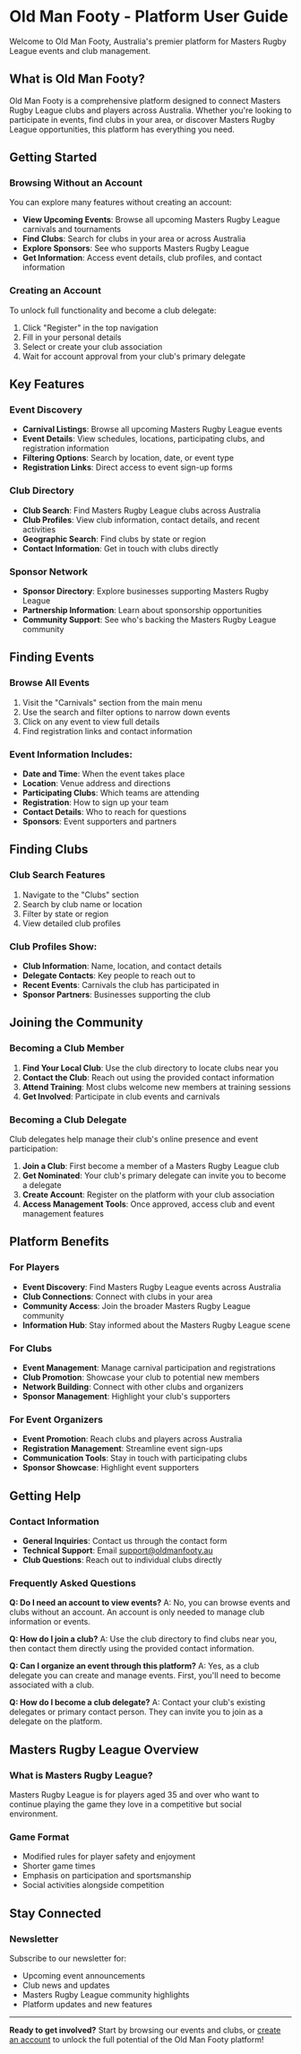 # Old Man Footy - Platform User Guide

Welcome to Old Man Footy, Australia's premier platform for Masters Rugby League events and club management.

## What is Old Man Footy?

Old Man Footy is a comprehensive platform designed to connect Masters Rugby League clubs and players across Australia. Whether you're looking to participate in events, find clubs in your area, or discover Masters Rugby League opportunities, this platform has everything you need.

## Getting Started

### Browsing Without an Account
You can explore many features without creating an account:

- **View Upcoming Events**: Browse all upcoming Masters Rugby League carnivals and tournaments
- **Find Clubs**: Search for clubs in your area or across Australia
- **Explore Sponsors**: See who supports Masters Rugby League
- **Get Information**: Access event details, club profiles, and contact information

### Creating an Account
To unlock full functionality and become a club delegate:

1. Click "Register" in the top navigation
2. Fill in your personal details
3. Select or create your club association
4. Wait for account approval from your club's primary delegate

## Key Features

### Event Discovery
- **Carnival Listings**: Browse all upcoming Masters Rugby League events
- **Event Details**: View schedules, locations, participating clubs, and registration information
- **Filtering Options**: Search by location, date, or event type
- **Registration Links**: Direct access to event sign-up forms

### Club Directory
- **Club Search**: Find Masters Rugby League clubs across Australia
- **Club Profiles**: View club information, contact details, and recent activities
- **Geographic Search**: Find clubs by state or region
- **Contact Information**: Get in touch with clubs directly

### Sponsor Network
- **Sponsor Directory**: Explore businesses supporting Masters Rugby League
- **Partnership Information**: Learn about sponsorship opportunities
- **Community Support**: See who's backing the Masters Rugby League community

## Finding Events

### Browse All Events
1. Visit the "Carnivals" section from the main menu
2. Use the search and filter options to narrow down events
3. Click on any event to view full details
4. Find registration links and contact information

### Event Information Includes:
- **Date and Time**: When the event takes place
- **Location**: Venue address and directions
- **Participating Clubs**: Which teams are attending
- **Registration**: How to sign up your team
- **Contact Details**: Who to reach for questions
- **Sponsors**: Event supporters and partners

## Finding Clubs

### Club Search Features
1. Navigate to the "Clubs" section
2. Search by club name or location
3. Filter by state or region
4. View detailed club profiles

### Club Profiles Show:
- **Club Information**: Name, location, and contact details
- **Delegate Contacts**: Key people to reach out to
- **Recent Events**: Carnivals the club has participated in
- **Sponsor Partners**: Businesses supporting the club

## Joining the Community

### Becoming a Club Member
1. **Find Your Local Club**: Use the club directory to locate clubs near you
2. **Contact the Club**: Reach out using the provided contact information
3. **Attend Training**: Most clubs welcome new members at training sessions
4. **Get Involved**: Participate in club events and carnivals

### Becoming a Club Delegate
Club delegates help manage their club's online presence and event participation:

1. **Join a Club**: First become a member of a Masters Rugby League club
2. **Get Nominated**: Your club's primary delegate can invite you to become a delegate
3. **Create Account**: Register on the platform with your club association
4. **Access Management Tools**: Once approved, access club and event management features

## Platform Benefits

### For Players
- **Event Discovery**: Find Masters Rugby League events across Australia
- **Club Connections**: Connect with clubs in your area
- **Community Access**: Join the broader Masters Rugby League community
- **Information Hub**: Stay informed about the Masters Rugby League scene

### For Clubs
- **Event Management**: Manage carnival participation and registrations
- **Club Promotion**: Showcase your club to potential new members
- **Network Building**: Connect with other clubs and organizers
- **Sponsor Management**: Highlight your club's supporters

### For Event Organizers
- **Event Promotion**: Reach clubs and players across Australia
- **Registration Management**: Streamline event sign-ups
- **Communication Tools**: Stay in touch with participating clubs
- **Sponsor Showcase**: Highlight event supporters

## Getting Help

### Contact Information
- **General Inquiries**: Contact us through the contact form
- **Technical Support**: Email support@oldmanfooty.au
- **Club Questions**: Reach out to individual clubs directly

### Frequently Asked Questions

**Q: Do I need an account to view events?**
A: No, you can browse events and clubs without an account. An account is only needed to manage club information or events.

**Q: How do I join a club?**
A: Use the club directory to find clubs near you, then contact them directly using the provided contact information.

**Q: Can I organize an event through this platform?**
A: Yes, as a club delegate you can create and manage events. First, you'll need to become associated with a club.

**Q: How do I become a club delegate?**
A: Contact your club's existing delegates or primary contact person. They can invite you to join as a delegate on the platform.

## Masters Rugby League Overview

### What is Masters Rugby League?
Masters Rugby League is for players aged 35 and over who want to continue playing the game they love in a competitive but social environment.

### Game Format
- Modified rules for player safety and enjoyment
- Shorter game times
- Emphasis on participation and sportsmanship
- Social activities alongside competition

## Stay Connected

### Newsletter
Subscribe to our newsletter for:
- Upcoming event announcements
- Club news and updates
- Masters Rugby League community highlights
- Platform updates and new features

---

**Ready to get involved?** Start by browsing our events and clubs, or [create an account](/register) to unlock the full potential of the Old Man Footy platform!

